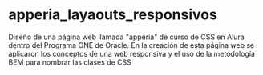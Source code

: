 # apperia_layaouts_responsivos
Diseño de una página web llamada "apperia" de curso de CSS en Alura dentro del Programa ONE de Oracle.
En la creación de esta página web se aplicaron los conceptos de una web responsiva y el uso de la metodología BEM para nombrar las clases de CSS
